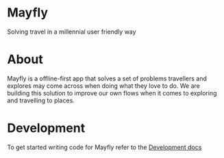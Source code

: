 # Mayfly
Solving travel in a millennial user friendly way

# About

Mayfly is a offline-first app that solves a set of problems travellers and explores may come across when doing what they love to do. We are building this solution to improve our own flows when it comes to exploring and travelling to places.

# Development

To get started writing code for Mayfly refer to the [Development docs](./DEV)